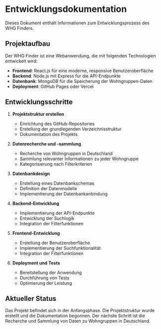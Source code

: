 # Entwicklungsdokumentation

Dieses Dokument enthält Informationen zum Entwicklungsprozess des WHG Finders.

## Projektaufbau

Der WHG Finder ist eine Webanwendung, die mit folgenden Technologien entwickelt wird:

- **Frontend**: React.js für eine moderne, responsive Benutzeroberfläche
- **Backend**: Node.js mit Express für die API-Endpunkte
- **Datenbank**: MongoDB für die Speicherung der Wohngruppen-Daten
- **Deployment**: GitHub Pages oder Vercel

## Entwicklungsschritte

1. **Projektstruktur erstellen**
   - Einrichtung des GitHub-Repositories
   - Erstellung der grundlegenden Verzeichnisstruktur
   - Dokumentation des Projekts

2. **Datenrecherche und -sammlung**
   - Recherche von Wohngruppen in Deutschland
   - Sammlung relevanter Informationen zu jeder Wohngruppe
   - Kategorisierung nach Filterkriterien

3. **Datenbankdesign**
   - Erstellung eines Datenbankschemas
   - Definition der Datenmodelle
   - Implementierung der Datenbankanbindung

4. **Backend-Entwicklung**
   - Implementierung der API-Endpunkte
   - Entwicklung der Suchlogik
   - Integration der Filterfunktionen

5. **Frontend-Entwicklung**
   - Erstellung der Benutzeroberfläche
   - Implementierung der Suchfunktionalität
   - Integration der Filterfunktionen

6. **Deployment und Tests**
   - Bereitstellung der Anwendung
   - Durchführung von Tests
   - Optimierung der Leistung

## Aktueller Status

Das Projekt befindet sich in der Anfangsphase. Die Projektstruktur wurde erstellt und die Dokumentation begonnen. Der nächste Schritt ist die Recherche und Sammlung von Daten zu Wohngruppen in Deutschland.
